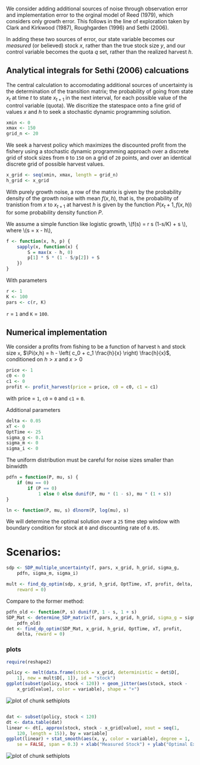 







We consider adding additional sources of noise through observation error and implementation error to the orginal model of Reed (1979), which considers only growth error.  This follows in the line of exploration taken by Clark and Kirkwood (1987), Roughgarden (1996) and Sethi (2006). 

In adding these two sources of error, our state variable becomes our *measured* (or believed) stock $x$, rather than the true stock size $y$, and our control variable becomes the quota $q$ set, rather than the realized harvest $h$.  

## Analytical integrals for Sethi (2006) calcuations

The central calculation to accomodating additional sources of uncertainty is the determination of the transition matrix; the probability of going from state $x_t$ at time $t$ to state $x_{t+1}$ in the next interval, for each possible value of the control variable (quota).  We discritize the statespace onto a fine grid of values $x$ and $h$ to seek a stochastic dynamic programming solution.  



```r
xmin <- 0
xmax <- 150
grid_n <- 20
```


We seek a harvest policy which maximizes the discounted profit from the fishery using a stochastic dynamic programming approach over a discrete grid of stock sizes from `0` to `150` on a grid of `20` points, and over an identical discrete grid of possible harvest values.  



```r
x_grid <- seq(xmin, xmax, length = grid_n)
h_grid <- x_grid
```



With purely growth noise, a row of the matrix is given by the probability density of the growth noise with mean $f(x,h)$, that is, the probability of tranistion from $x$ to $x_{t+1}$ at harvest $h$ is given by the function $P(x_t+1, f(x,h))$ for some probability density function $P$. 



We assume a simple function like logistic growth, \\(f(s) = r s (1-s/K) + s \\), where \\(s = x - h\\),


```r
f <- function(x, h, p) {
    sapply(x, function(x) {
        S = max(x - h, 0)
        p[1] * S * (1 - S/p[2]) + S
    })
}
```


With parameters 


```r
r <- 1
K <- 100
pars <- c(r, K)
```


`r` = `1` and `K` = `100`.


## Numerical implementation


We consider a profits from fishing to be a function of harvest `h` and stock size `x`,  $\Pi(x,h) = h - \left( c_0  + c_1 \frac{h}{x} \right) \frac{h}{x}$, conditioned on $h > x$ and $x > 0$


```r
price <- 1
c0 <- 0
c1 <- 0
profit <- profit_harvest(price = price, c0 = c0, c1 = c1)
```


with price = `1`, `c0` = `0` and `c1` = `0`. 


Additional parameters


```r
delta <- 0.05
xT <- 0
OptTime <- 25
sigma_g <- 0.1
sigma_m <- 0
sigma_i <- 0
```



The uniform distribution must be careful for noise sizes smaller than binwidth


```r
pdfn = function(P, mu, s) {
    if (mu == 0) 
        if (P == 0) 
            1 else 0 else dunif(P, mu * (1 - s), mu * (1 + s))
}

ln <- function(P, mu, s) dlnorm(P, log(mu), s)
```


We will determine the optimal solution over a `25` time step window with boundary condition for stock at `0` and discounting rate of `0.05`.  

# Scenarios: 



```r
sdp <- SDP_multiple_uncertainty(f, pars, x_grid, h_grid, sigma_g, 
    pdfn, sigma_m, sigma_i)
```



```r
mult <- find_dp_optim(sdp, x_grid, h_grid, OptTime, xT, profit, delta, 
    reward = 0)
```


Compare to the former method:


```r
pdfn_old <- function(P, s) dunif(P, 1 - s, 1 + s)
SDP_Mat <- determine_SDP_matrix(f, pars, x_grid, h_grid, sigma_g = sigma_g, 
    pdfn_old)
det <- find_dp_optim(SDP_Mat, x_grid, h_grid, OptTime, xT, profit, 
    delta, reward = 0)
```




### plots




```r
require(reshape2)

policy <- melt(data.frame(stock = x_grid, deterministic = det$D[, 
    1], new = mult$D[, 1]), id = "stock")
ggplot(subset(policy, stock < 120)) + geom_jitter(aes(stock, stock - 
    x_grid[value], color = variable), shape = "+")
```

![plot of chunk sethiplots](figure/sethiplots1.png) 

```r

dat <- subset(policy, stock < 120)
dt <- data.table(dat)
linear <- dt[, approx(stock, stock - x_grid[value], xout = seq(1, 
    120, length = 15)), by = variable]
ggplot(linear) + stat_smooth(aes(x, y, color = variable), degree = 1, 
    se = FALSE, span = 0.3) + xlab("Measured Stock") + ylab("Optimal Expected Escapement")
```

![plot of chunk sethiplots](figure/sethiplots2.png) 


